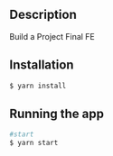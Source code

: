 ## Description

Build a Project Final FE

## Installation

```bash
$ yarn install
```

## Running the app

```bash
#start
$ yarn start
```
